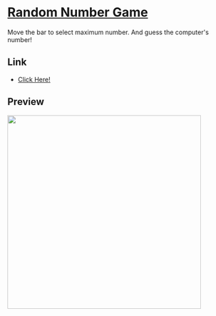 # [Random Number Game](https://oneonlee.github.io/Vanilla-JS/08.%20Random%20Number%20Game/)

Move the bar to select maximum number. And guess the computer's number!

## Link
- [Click Here!](https://oneonlee.github.io/Vanilla-JS/08.%20Random%20Number%20Game/)

## Preview

<img width="434" src="https://user-images.githubusercontent.com/73745836/189519416-8b6004fb-6d35-4e0f-a750-477de778534f.png">

